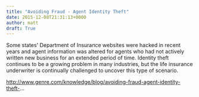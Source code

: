 ```yaml
---
title: "Avoiding Fraud - Agent Identity Theft"
date: 2015-12-08T21:31:13+0000
author: matt
draft: True
---
```

Some states' Department of Insurance websites were hacked in recent years and agent information was altered for agents who had not actively written new business for an extended period of time. Identity theft continues to be a growing problem in many industries, but the life insurance underwriter is continually challenged to uncover this type of scenario.

http://www.genre.com/knowledge/blog/avoiding-fraud-agent-identity-theft-...
